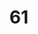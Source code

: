 ---
title: "61"
imageurl: "../src/content/assets/61.webp"
dwnurl: "https://imgs1.thamizhnation.org/61.jpg"
tags: ['thalaivar']
---